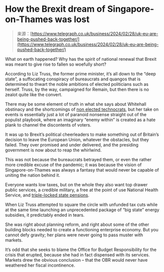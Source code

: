 <!--yml
category: 未分类
date: 2024-05-27 14:32:11
-->

# How the Brexit dream of Singapore-on-Thames was lost

> 来源：[https://www.telegraph.co.uk/business/2024/02/28/uk-eu-are-being-pushed-back-together/](https://www.telegraph.co.uk/business/2024/02/28/uk-eu-are-being-pushed-back-together/)

What on earth happened? Why has the spirit of national renewal that Brexit was meant to give rise to fallen so woefully short?

According to Liz Truss, the former prime minister, it’s all down to the “deep state”, a suffocating conspiracy of bureaucrats and quangos that is determined to thwart the noble ambitions of elected politicians such as herself. Truss, by the way, campaigned for Remain, but then there is no zealot quite like the convert.

There may be some element of truth in what she says about Whitehall obstinacy and the shortcomings of [non elected technocrats](https://www.telegraph.co.uk/news/2024/02/21/civil-service-union-shorter-week-same-pay/), but her take on events is essentially just a lot of paranoid nonsense straight out of the populist playbook, where an imaginary “enemy within” is created as a hate plank to channel the discontents of voters.

It was up to Brexit’s political cheerleaders to make something out of Britain’s decision to leave the European Union, whatever the obstacles, but they failed. They over promised and under delivered, and the presiding government is now about to reap the whirlwind.

This was not because the bureaucrats betrayed them, or even the rather more credible excuse of the pandemic; it was because the vision of Singapore-on-Thames was always a fantasy that would never be capable of uniting the nation behind it.

Everyone wants low taxes, but on the whole they also want top drawer public services, a credible military, a free at the point of use National Health Service, and [triple-locked state pensions](https://www.telegraph.co.uk/money/pensions/state-pensions/jeremy-hunt-triple-lock-boost-one-of-the-largest-ever/).

When Liz Truss attempted to square the circle with unfunded tax cuts while at the same time launching an unprecedented package of “big state” energy subsidies, it predictably ended in tears.

She was right about planning reform, and right about some of the other building blocks needed to create a functioning enterprise economy. But you cannot defy gravity; her plans were never going to pass muster with markets.

It’s odd that she seeks to blame the Office for Budget Responsibility for the crisis that erupted, because she had in fact dispensed with its services. Markets drew the obvious conclusion – that the OBR would never have weathered her fiscal incontinence.
